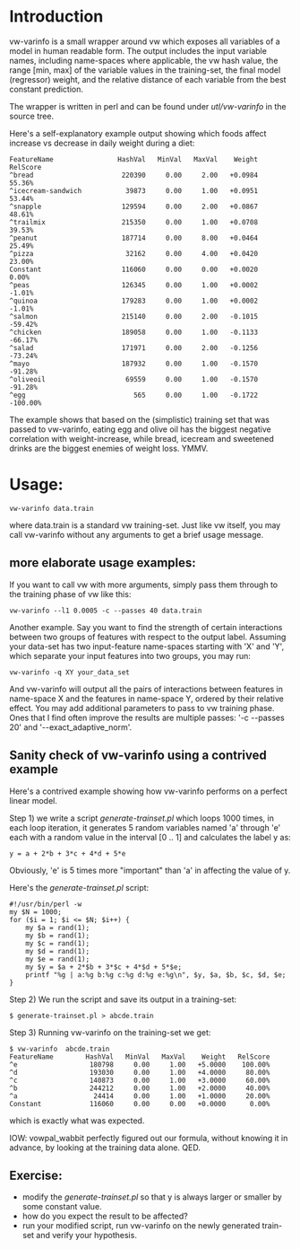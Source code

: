 # Introduction

vw-varinfo is a small wrapper around vw which exposes all variables of a model in human readable form. The output includes the input variable names, including name-spaces where applicable, the vw hash value, the range [min, max] of the variable values in the training-set, the final model (regressor) weight, and the relative distance of each variable from the best constant prediction.

The wrapper is written in perl and can be found under _utl/vw-varinfo_ in the source tree.

Here's a self-explanatory example output showing which foods affect increase vs decrease in daily weight during a diet:

    FeatureName                HashVal   MinVal   MaxVal    Weight   RelScore
    ^bread                      220390     0.00     2.00   +0.0984     55.36%
    ^icecream-sandwich           39873     0.00     1.00   +0.0951     53.44%
    ^snapple                    129594     0.00     2.00   +0.0867     48.61%
    ^trailmix                   215350     0.00     1.00   +0.0708     39.53%
    ^peanut                     187714     0.00     8.00   +0.0464     25.49%
    ^pizza                       32162     0.00     4.00   +0.0420     23.00%
    Constant                    116060     0.00     0.00   +0.0020      0.00%
    ^peas                       126345     0.00     1.00   +0.0002     -1.01%
    ^quinoa                     179283     0.00     1.00   +0.0002     -1.01%
    ^salmon                     215140     0.00     2.00   -0.1015    -59.42%
    ^chicken                    189058     0.00     1.00   -0.1133    -66.17%
    ^salad                      171971     0.00     2.00   -0.1256    -73.24%
    ^mayo                       187932     0.00     1.00   -0.1570    -91.28%
    ^oliveoil                    69559     0.00     1.00   -0.1570    -91.28%
    ^egg                           565     0.00     1.00   -0.1722   -100.00%

The example shows that based on the (simplistic) training set that was passed to vw-varinfo, eating egg and olive oil has the biggest negative correlation with weight-increase, while bread, icecream and sweetened drinks are the biggest enemies of weight loss. YMMV.

# Usage:

    vw-varinfo data.train

where data.train is a standard vw training-set.
Just like vw itself, you may call vw-varinfo without any arguments to get a brief usage message.

## more elaborate usage examples:

If you want to call vw with more arguments, simply pass them through to the training phase of vw like this:

    vw-varinfo --l1 0.0005 -c --passes 40 data.train

Another example. Say you want to find the strength of certain interactions between two groups of features with respect to the output label.  Assuming your data-set has two input-feature name-spaces starting with 'X' and 'Y', which separate your input features into two groups, you may run:

    vw-varinfo -q XY your_data_set

And vw-varinfo will output all the pairs of interactions between features in name-space X and the features in name-space Y, ordered by their relative effect.  You may add additional parameters to pass to vw training phase.  Ones that I find often improve the results are multiple passes: '-c --passes 20' and '--exact_adaptive_norm'.

## Sanity check of vw-varinfo using a contrived example

Here's a contrived example showing how vw-varinfo performs on a perfect linear model.

Step 1) we write a script _generate-trainset.pl_ which loops 1000 times, in each loop iteration, it generates 5 random variables named 'a' through 'e' each with a random value in the interval [0 .. 1] and calculates the label y as:

    y = a + 2*b + 3*c + 4*d + 5*e

Obviously, 'e' is 5 times more "important" than 'a' in affecting the value of y.

Here's the _generate-trainset.pl_ script:

    #!/usr/bin/perl -w
    my $N = 1000;
    for ($i = 1; $i <= $N; $i++) {
        my $a = rand(1);
        my $b = rand(1);
        my $c = rand(1);
        my $d = rand(1);
        my $e = rand(1);
        my $y = $a + 2*$b + 3*$c + 4*$d + 5*$e;
        printf "%g | a:%g b:%g c:%g d:%g e:%g\n", $y, $a, $b, $c, $d, $e;
    }

Step 2) We run the script and save its output in a training-set:

    $ generate-trainset.pl > abcde.train

    
Step 3) Running vw-varinfo on the training-set we get:

    $ vw-varinfo  abcde.train
    FeatureName        HashVal   MinVal   MaxVal    Weight   RelScore
    ^e                  180798     0.00     1.00   +5.0000    100.00%
    ^d                  193030     0.00     1.00   +4.0000     80.00%
    ^c                  140873     0.00     1.00   +3.0000     60.00%
    ^b                  244212     0.00     1.00   +2.0000     40.00%
    ^a                   24414     0.00     1.00   +1.0000     20.00%
    Constant            116060     0.00     0.00   +0.0000      0.00%

which is exactly what was expected.

IOW: vowpal_wabbit perfectly figured out our formula, without knowing it in advance, by looking at the training data alone. QED.

## Exercise:

* modify the _generate-trainset.pl_ so that y is always larger or smaller by some constant value.
* how do you expect the result to be affected?
* run your modified script, run vw-varinfo on the newly generated train-set and verify your hypothesis.



